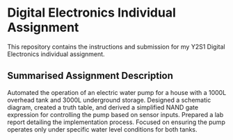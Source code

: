 # Digital Electronics Individual Assignment
This repository contains the instructions and submission for my Y2S1 Digital Electronics individual assignment.

## Summarised Assignment Description
Automated the operation of an electric water pump for a house with a 1000L overhead tank and 3000L underground storage. Designed a schematic diagram, created a truth table, and derived a simplified NAND gate expression for controlling the pump based on sensor inputs. Prepared a lab report detailing the implementation process. Focused on ensuring the pump operates only under specific water level conditions for both tanks.
